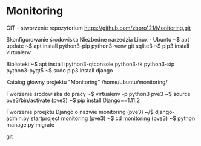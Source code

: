 # Monitoring
GIT - stworzenie repozytorium
https://github.com/zboro121/Monitoring.git

Skonfigurowanie środowiska
Niezbedne narzedzia Linux - Ubuntu
~$ apt update
~$ apt install python3-pip python3-venv git sqlite3
~$ pip3 install virtualenv

Biblioteki
~$ apt install  ipython3-qtconsole python3-tk python3-sip python3-pyqt5
~$ sudo pip3 install django

Katalog główny projektu "Monitoring"
/home/ubuntu/monitoring/

Tworzenie środowiska do pracy
~$ virtualenv -p python3 pve3
~$ source pve3/bin/activate
(pve3) ~$ pip install Django==1.11.2

Tworzenie proejktu Django o nazwie monitoring
(pve3) ~/$ django-admin.py startproject monitoring
(pve3) ~$ cd monitoring
(pve3) ~$ python manage.py migrate

git 